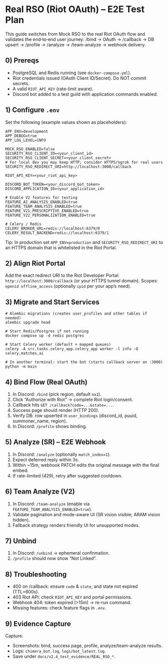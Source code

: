 # Real RSO (Riot OAuth) – E2E Test Plan

This guide switches from Mock RSO to the real Riot OAuth flow and validates the end‑to‑end user journey: /bind → OAuth → /callback → DB upsert → /profile → /analyze → /team-analyze → webhook delivery.

## 0) Prereqs
- PostgreSQL and Redis running (see `docker-compose.yml`).
- Riot credentials issued (OAuth Client ID/Secret). Do NOT commit secrets.
- A valid `RIOT_API_KEY` (rate-limit aware).
- Discord bot added to a test guild with application commands enabled.

## 1) Configure `.env`
Set the following (example values shown as placeholders):

```
APP_ENV=development
APP_DEBUG=true
APP_LOG_LEVEL=INFO

MOCK_RSO_ENABLED=false
SECURITY_RSO_CLIENT_ID=<your_client_id>
SECURITY_RSO_CLIENT_SECRET=<your_client_secret>
# For local dev you may keep HTTP; consider HTTPS/ngrok for real users
SECURITY_RSO_REDIRECT_URI=http://localhost:3000/callback

RIOT_API_KEY=<your_riot_api_key>

DISCORD_BOT_TOKEN=<your_discord_bot_token>
DISCORD_APPLICATION_ID=<your_application_id>

# Enable V2 features for testing
FEATURE_AI_ANALYSIS_ENABLED=true
FEATURE_TEAM_ANALYSIS_ENABLED=true
FEATURE_V21_PRESCRIPTIVE_ENABLED=true
FEATURE_V22_PERSONALIZATION_ENABLED=true

# Celery / Redis
CELERY_BROKER_URL=redis://localhost:6379/0
CELERY_RESULT_BACKEND=redis://localhost:6379/1
```

Tip: In production set `APP_ENV=production` and `SECURITY_RSO_REDIRECT_URI` to an HTTPS domain that is whitelisted in the Riot Portal.

## 2) Align Riot Portal
Add the exact redirect URI to the Riot Developer Portal: `http://localhost:3000/callback` (or your HTTPS tunnel domain). Scopes: `openid offline_access` (optionally `cpid` per your app’s need).

## 3) Migrate and Start Services

```
# Alembic migrations (creates user_profiles and other tables if needed)
alembic upgrade head

# Start Redis/Postgres if not running
docker compose up -d redis postgres

# Start Celery worker (default + mapped queues)
celery -A src.tasks.celery_app.celery_app worker -l info -Q celery,matches,ai

# In another terminal: start the bot (starts callback server on :3000)
python -m main
```

## 4) Bind Flow (Real OAuth)
1. In Discord: `/bind` (pick region, default `na1`).
2. Click “Authorize with Riot” → complete Riot login/consent.
3. Callback hits `GET /callback?code=...&state=...`.
4. Success page should render (HTTP 200).
5. Verify DB: row upserted in `user_bindings` (discord_id, puuid, summoner_name, region).
6. In Discord: `/profile` shows binding.

## 5) Analyze (SR) – E2E Webhook
1. In Discord: `/analyze` (optionally `match_index=1`).
2. Expect deferred reply within 3s.
3. Within ~15m, webhook PATCH edits the original message with the final embed.
4. If rate-limited (429), retry after suggested cooldown.

## 6) Team Analyze (V2)
1. In Discord: `/team-analyze` (enable via `FEATURE_TEAM_ANALYSIS_ENABLED=true`).
2. Validate pagination and mode-aware UI (SR vision visible; ARAM vision hidden).
3. Fallback strategy renders friendly UI for unsupported modes.

## 7) Unbind
1. In Discord: `/unbind` → ephemeral confirmation.
2. `/profile` should now show “Not Linked”.

## 8) Troubleshooting
- 400 on /callback: ensure `code` & `state`, and state not expired (TTL=600s).
- 403 Riot API: check `RIOT_API_KEY` and portal permissions.
- Webhook 404: token expired (>15m) → re-run command.
- Missing features: check feature flags in `.env`.

## 9) Evidence Capture
Capture:
- Screenshots: bind, success page, profile, analyze/team-analyze results.
- Logs: `chimera_bot.log`, `logs/bot_latest.log`.
- Save under `docs/v2.4_test_evidence/REAL_RSO_*`.
